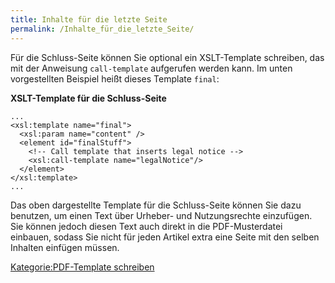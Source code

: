 ```yaml
---
title: Inhalte für die letzte Seite
permalink: /Inhalte_für_die_letzte_Seite/
---
```


Für die Schluss-Seite können Sie optional ein XSLT-Template schreiben, das mit der Anweisung `call-template` aufgerufen werden kann. Im unten vorgestellten Beispiel heißt dieses Template `final`:

**XSLT-Template für die Schluss-Seite**

~~~~ {.xml}
...
<xsl:template name="final">
  <xsl:param name="content" />
  <element id="finalStuff">
    <!-- Call template that inserts legal notice -->
    <xsl:call-template name="legalNotice"/>
  </element>
</xsl:template>
...
~~~~

Das oben dargestellte Template für die Schluss-Seite können Sie dazu benutzen, um einen Text über Urheber- und Nutzungsrechte einzufügen. Sie können jedoch diesen Text auch direkt in die PDF-Musterdatei einbauen, sodass Sie nicht für jeden Artikel extra eine Seite mit den selben Inhalten einfügen müssen.

[Kategorie:PDF-Template schreiben](export_de/Kategorie:PDF-Template_schreiben.md)